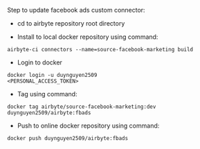 Step to update facebook ads custom connector:

- cd to airbyte repository root directory

- Install to local docker repository using command: 
```
airbyte-ci connectors --name=source-facebook-marketing build
```

- Login to docker
```
docker login -u duynguyen2509
<PERSONAL_ACCESS_TOKEN>
```

- Tag using command:
```
docker tag airbyte/source-facebook-marketing:dev duynguyen2509/airbyte:fbads
```

- Push to online docker repository using command:
```
docker push duynguyen2509/airbyte:fbads
```